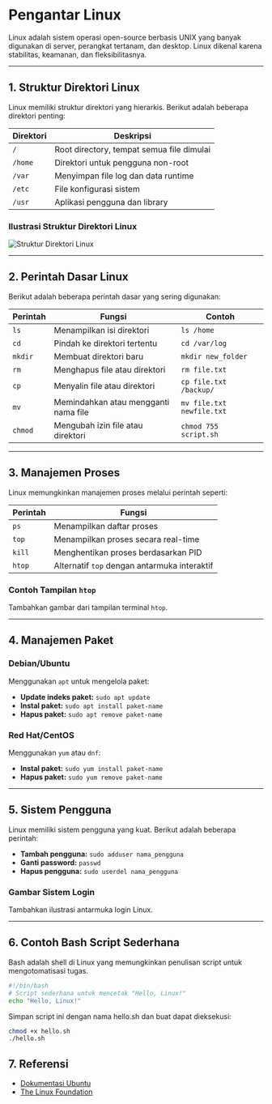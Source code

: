 # Pengantar Linux

Linux adalah sistem operasi open-source berbasis UNIX yang banyak digunakan di server, perangkat tertanam, dan desktop. Linux dikenal karena stabilitas, keamanan, dan fleksibilitasnya.

---

## 1. Struktur Direktori Linux

Linux memiliki struktur direktori yang hierarkis. Berikut adalah beberapa direktori penting:

| Direktori | Deskripsi                              |
|-----------|----------------------------------------|
| `/`       | Root directory, tempat semua file dimulai |
| `/home`   | Direktori untuk pengguna non-root       |
| `/var`    | Menyimpan file log dan data runtime     |
| `/etc`    | File konfigurasi sistem                |
| `/usr`    | Aplikasi pengguna dan library          |

### Ilustrasi Struktur Direktori Linux
![Struktur Direktori Linux](![image](https://github.com/user-attachments/assets/c6f6770e-447e-4754-a549-370697e7eb9b)
)

---

## 2. Perintah Dasar Linux

Berikut adalah beberapa perintah dasar yang sering digunakan:

| Perintah   | Fungsi                                   | Contoh                         |
|------------|------------------------------------------|--------------------------------|
| `ls`       | Menampilkan isi direktori               | `ls /home`                    |
| `cd`       | Pindah ke direktori tertentu            | `cd /var/log`                 |
| `mkdir`    | Membuat direktori baru                  | `mkdir new_folder`            |
| `rm`       | Menghapus file atau direktori           | `rm file.txt`                 |
| `cp`       | Menyalin file atau direktori            | `cp file.txt /backup/`        |
| `mv`       | Memindahkan atau mengganti nama file    | `mv file.txt newfile.txt`     |
| `chmod`    | Mengubah izin file atau direktori       | `chmod 755 script.sh`         |

---

## 3. Manajemen Proses

Linux memungkinkan manajemen proses melalui perintah seperti:

| Perintah       | Fungsi                                   |
|----------------|------------------------------------------|
| `ps`           | Menampilkan daftar proses               |
| `top`          | Menampilkan proses secara real-time     |
| `kill`         | Menghentikan proses berdasarkan PID     |
| `htop`         | Alternatif `top` dengan antarmuka interaktif |

### Contoh Tampilan `htop`
Tambahkan gambar dari tampilan terminal `htop`.

---

## 4. Manajemen Paket

### Debian/Ubuntu
Menggunakan `apt` untuk mengelola paket:
- **Update indeks paket:** `sudo apt update`
- **Instal paket:** `sudo apt install paket-name`
- **Hapus paket:** `sudo apt remove paket-name`

### Red Hat/CentOS
Menggunakan `yum` atau `dnf`:
- **Instal paket:** `sudo yum install paket-name`
- **Hapus paket:** `sudo yum remove paket-name`

---

## 5. Sistem Pengguna

Linux memiliki sistem pengguna yang kuat. Berikut adalah beberapa perintah:
- **Tambah pengguna:** `sudo adduser nama_pengguna`
- **Ganti password:** `passwd`
- **Hapus pengguna:** `sudo userdel nama_pengguna`

### Gambar Sistem Login
Tambahkan ilustrasi antarmuka login Linux.

---

## 6. Contoh Bash Script Sederhana

Bash adalah shell di Linux yang memungkinkan penulisan script untuk mengotomatisasi tugas.

```bash
#!/bin/bash
# Script sederhana untuk mencetak "Hello, Linux!"
echo "Hello, Linux!"
```

Simpan script ini dengan nama hello.sh dan buat dapat dieksekusi:

```bash
chmod +x hello.sh
./hello.sh
```

## 7. Referensi
- [Dokumentasi Ubuntu](https://ubuntu.com/)
- [The Linux Foundation](https://www.linuxfoundation.org/)

